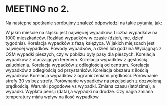 <h1> MEETING no 2.</h1>

Na następne spotkanie spróbujmy znaleźć odpowiedzi na takie pytania, jak:

W jakm mieście na śląsku jest najwięcej wypadków.
Liczba wypadków na 1000 mieszkańców.
Rozkład wypadków w czasie (dzień, mc, dzień tygodnia).
Korelacja wypadków z fazą księżyca.
W jakich miejscach jest najwięcej wypadków.
Powody wypadków, a dzień lub godzina
Wyciągnąć z OSM wypadki pieszych, czy w pobliżu były pasy dla pieszych.
Korelacja wypadków z otaczającym terenem.
Korelacja wypadków z gęstością zaludnienia.
Korelacja wypadków z odległością od centrum.
Korelacja wypadków z odległością od przystanków.
Korelacja obszaru z ilością wypadków.
Korelacja wypadków z ograniczeniami prędkości.
Porównanie strefy 30 vs bez strefy.
Porównanie wypadków na przejściach z dozwoloną prędkością.
Warunki pogodowe vs wypadki.
Zmiana czasu (lato\zima), a wypadki.
Wypłata pensji (data),a wypadki na drodze.
Czy nagła zmiana temperatury miała wpływ na ilość wypadków
